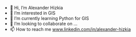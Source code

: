 - 👋 Hi, I’m Alexander Hizkia
- 👀 I’m interested in GIS
- 🌱 I’m currently learning Python for GIS
- 💞️ I’m looking to collaborate on ...
- 📫 How to reach me www.linkedin.com/in/alexander-hizkia
